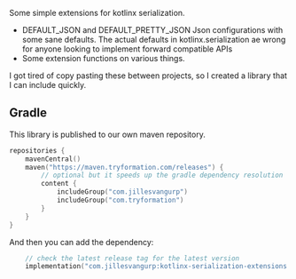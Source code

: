 Some simple extensions for kotlinx serialization.

- DEFAULT_JSON and DEFAULT_PRETTY_JSON Json configurations with some sane defaults. The actual defaults in kotlinx.serialization ae wrong for anyone looking to implement forward compatible APIs
- Some extension functions on various things.

I got tired of copy pasting these between projects, so I created a library that I can include quickly.

## Gradle

This library is published to our own maven repository.

```kotlin
repositories {
    mavenCentral()
    maven("https://maven.tryformation.com/releases") {
        // optional but it speeds up the gradle dependency resolution
        content {
            includeGroup("com.jillesvangurp")
            includeGroup("com.tryformation")
        }
    }
}
```

And then you can add the dependency:

```kotlin
    // check the latest release tag for the latest version
    implementation("com.jillesvangurp:kotlinx-serialization-extensions:1.x.y")
```
